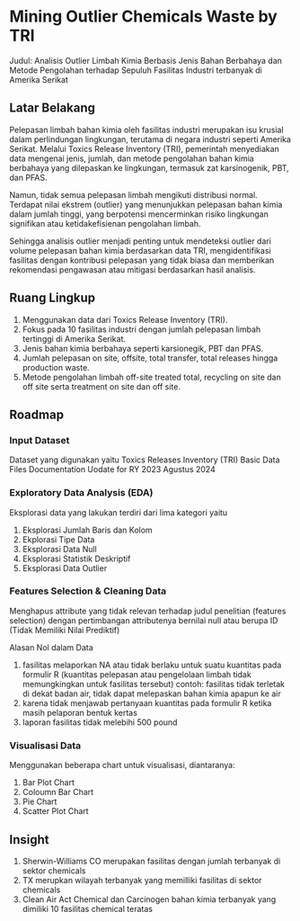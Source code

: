 # Mining Outlier Chemicals Waste by TRI
Judul: Analisis Outlier Limbah Kimia Berbasis Jenis Bahan Berbahaya dan Metode Pengolahan terhadap Sepuluh Fasilitas Industri terbanyak di Amerika Serikat

## Latar Belakang
Pelepasan limbah bahan kimia oleh fasilitas industri merupakan isu krusial dalam perlindungan lingkungan, terutama di negara industri seperti Amerika Serikat. Melalui Toxics Release Inventory (TRI), pemerintah menyediakan data mengenai jenis, jumlah, dan metode pengolahan bahan kimia berbahaya yang dilepaskan ke lingkungan, termasuk zat karsinogenik, PBT, dan PFAS.

Namun, tidak semua pelepasan limbah mengikuti distribusi normal. Terdapat nilai ekstrem (outlier) yang menunjukkan pelepasan bahan kimia dalam jumlah tinggi, yang berpotensi mencerminkan risiko lingkungan signifikan atau ketidakefisienan pengolahan limbah.

Sehingga analisis outlier menjadi penting untuk mendeteksi outlier dari volume pelepasan bahan kimia berdasarkan data TRI, mengidentifikasi fasilitas dengan kontribusi pelepasan yang tidak biasa dan memberikan rekomendasi pengawasan atau mitigasi berdasarkan hasil analisis.

## Ruang Lingkup
1. Menggunakan data dari Toxics Release Inventory (TRI).
2. Fokus pada 10 fasilitas industri dengan jumlah pelepasan limbah tertinggi di Amerika Serikat.
3. Jenis bahan kimia berbahaya seperti karsionegik, PBT dan PFAS.
4. Jumlah pelepasan on site, offsite, total transfer, total releases hingga production waste.
5. Metode pengolahan limbah off-site treated total, recycling on site dan off site serta treatment on site dan off site.

## Roadmap
### Input Dataset
Dataset yang digunakan yaitu Toxics Releases Inventory (TRI) Basic Data Files Documentation Uodate for RY 2023 Agustus 2024

### Exploratory Data Analysis (EDA)
Eksplorasi data yang lakukan terdiri dari lima kategori yaitu
1. Eksplorasi Jumlah Baris dan Kolom
2. Ekplorasi Tipe Data
3. Eksplorasi Data Null
4. Eksplorasi Statistik Deskriptif
5. Eksplorasi Data Outlier

### Features Selection & Cleaning Data
Menghapus attribute yang tidak relevan terhadap judul penelitian (features selection) dengan pertimbangan attributenya bernilai null atau berupa ID (Tidak Memiliki Nilai Prediktif)

Alasan Nol dalam Data
1. fasilitas melaporkan NA atau tidak berlaku untuk suatu kuantitas pada formulir R (kuantitas pelepasan atau pengelolaan limbah tidak memungkingkan untuk fasilitas tersebut) contoh: fasilitas tidak terletak di dekat badan air, tidak dapat melepaskan bahan kimia apapun ke air
2. karena tidak menjawab pertanyaan kuantitas pada formulir R ketika masih pelaporan bentuk kertas
3. laporan fasilitas tidak melebihi 500 pound

### Visualisasi Data
Menggunakan beberapa chart untuk visualisasi, diantaranya:
1. Bar Plot Chart
2. Coloumn Bar Chart
3. Pie Chart
4. Scatter Plot Chart

## Insight
1. Sherwin-Williams CO merupakan fasilitas dengan jumlah terbanyak di sektor chemicals
2. TX merupkan wilayah terbanyak yang memilliki fasilitas di sektor chemicals
3. Clean Air Act Chemical dan Carcinogen bahan kimia terbanyak yang dimiliki 10 fasilitas chemical teratas
